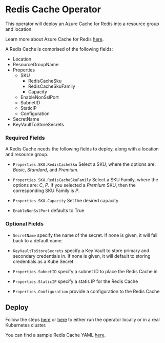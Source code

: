 # Redis Cache Operator

This operator will deploy an Azure Cache for Redis into a resource group and location.

Learn more about Azure Cache for Redis [here](https://docs.microsoft.com/en-us/azure/azure-cache-for-redis/cache-overview).

A Redis Cache is comprised of the following fields:
- Location
- ResourceGroupName
- Properties
    - SKU
        - RedisCacheSku
        - RedisCacheSkuFamily
        - Capacity
    - EnableNonSslPort
    - SubnetID
    - StaticIP
    - Configuration
- SecretName
- KeyVaultToStoreSecrets

### Required Fields

A Redis Cache needs the following fields to deploy, along with a location and resource group.

* `Properties.SKU.RedisCacheSku` Select a SKU, where the options are: _Basic_, _Standard_, and _Premium_.

* `Properties.SKU.RedisCacheSkuFamily` Select a SKU Family, where the options are: _C_, _P_. If you selected a _Premium_ SKU, then the corresponding SKU Family is _P_.

* `Properties.SKU.Capacity` Set the desired capacity 

* `EnableNonSslPort` defaults to True

### Optional Fields

* `SecretName` specify the name of the secret. If none is given, it will fall back to a default name.

* `KeyVaultToStoreSecrets` specify a Key Vault to store primary and secondary credentials in. If none is given, it will default to storing credentials as a Kube Secret.

* `Properties.SubnetID` specify a subnet ID to place the Redis Cache in

* `Properties.StaticIP` specify a statis IP for the Redis Cache

* `Properties.Configuration` provide a configuration to the Redis Cache

## Deploy

Follow the steps [here](/docs/development.md) or [here](/docs/deploy.md) to either run the operator locally or in a real Kubernetes cluster.

You can find a sample Redis Cache YAML [here](/config/samples/azure_v1alpha1_rediscache.yaml).